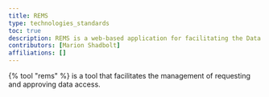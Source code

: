 ```yaml
---
title: REMS
type: technologies_standards
toc: true
description: REMS is a web-based application for facilitating the Data Access requests and approval process.
contributors: [Marion Shadbolt]
affiliations: []
---
```


{% tool "rems" %} is a tool that facilitates the management of requesting and approving data access.